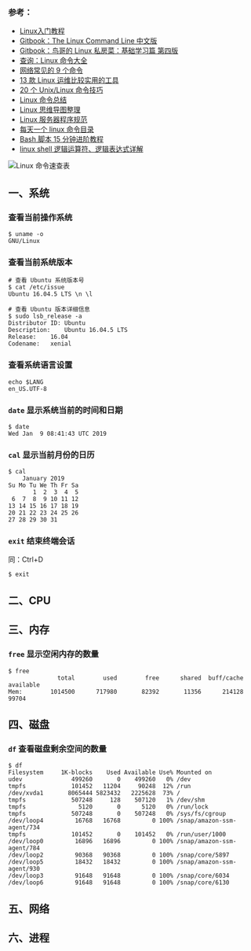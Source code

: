 ### 参考：
* [Linux入门教程](http://wiki.jikexueyuan.com/project/linux/)
* [Gitbook：The Linux Command Line 中文版](https://billie66.gitbooks.io/tlcl-cn/content/chap00/introduction.html)
* [Gitbook：鸟哥的 Linux 私房菜：基础学习篇 第四版](https://wizardforcel.gitbooks.io/vbird-linux-basic-4e/content/)
* [查询：Linux 命令大全](http://man.linuxde.net/)
* [网络常见的 9 个命令](http://blog.sina.com.cn/s/blog_672b409101012vpo.html)
* [13 款 Linux 运维比较实用的工具](https://blog.csdn.net/jb19900111/article/details/17756183)
* [20 个 Unix/Linux 命令技巧](https://blog.csdn.net/chenleixing/article/details/44569827)
* [Linux 命令总结](https://blog.csdn.net/qwe6112071/article/details/50806734)
* [Linux 思维导图整理](https://www.jianshu.com/p/59f759207862)
* [Linux 服务器程序规范](https://blog.csdn.net/dextrad_ihacker/article/details/51930998)
* [每天一个 linux 命令目录](https://www.cnblogs.com/peida/archive/2012/12/05/2803591.html)
* [Bash 脚本 15 分钟进阶教程](https://linux.cn/article-2921-1.html)
* [linux shell 逻辑运算符、逻辑表达式详解](https://www.cnblogs.com/chengmo/archive/2010/10/01/1839942.html)

![Linux 命令速查表](https://upload-images.jianshu.io/upload_images/2648731-2c9d2ef99d3a67f5.png?imageMogr2/auto-orient/strip%7CimageView2/2/w/1240)

## 一、系统

### 查看当前操作系统
```
$ uname -o
GNU/Linux
```

### 查看当前系统版本

```shell
# 查看 Ubuntu 系统版本号
$ cat /etc/issue
Ubuntu 16.04.5 LTS \n \l

# 查看 Ubuntu 版本详细信息
$ sudo lsb_release -a
Distributor ID:	Ubuntu
Description:	Ubuntu 16.04.5 LTS
Release:	16.04
Codename:	xenial
```

### 查看系统语言设置

```shell
echo $LANG
en_US.UTF-8
```

### `date` 显示系统当前的时间和日期
```shell
$ date
Wed Jan  9 08:41:43 UTC 2019
```

### `cal` 显示当前月份的日历
```shell
$ cal
    January 2019
Su Mo Tu We Th Fr Sa
       1  2  3  4  5
 6  7  8  9 10 11 12
13 14 15 16 17 18 19
20 21 22 23 24 25 26
27 28 29 30 31
```

### `exit` 结束终端会话
同：Ctrl+D
```shell
$ exit
```

## 二、CPU


## 三、内存

### `free` 显示空闲内存的数量
```shell
$ free
              total        used        free      shared  buff/cache   available
Mem:        1014500      717980       82392       11356      214128       99704
```

## 四、磁盘

### `df` 查看磁盘剩余空间的数量
```shell
$ df
Filesystem     1K-blocks    Used Available Use% Mounted on
udev              499260       0    499260   0% /dev
tmpfs             101452   11204     90248  12% /run
/dev/xvda1       8065444 5823432   2225628  73% /
tmpfs             507248     128    507120   1% /dev/shm
tmpfs               5120       0      5120   0% /run/lock
tmpfs             507248       0    507248   0% /sys/fs/cgroup
/dev/loop4         16768   16768         0 100% /snap/amazon-ssm-agent/734
tmpfs             101452       0    101452   0% /run/user/1000
/dev/loop0         16896   16896         0 100% /snap/amazon-ssm-agent/784
/dev/loop2         90368   90368         0 100% /snap/core/5897
/dev/loop5         18432   18432         0 100% /snap/amazon-ssm-agent/930
/dev/loop3         91648   91648         0 100% /snap/core/6034
/dev/loop6         91648   91648         0 100% /snap/core/6130
```

## 五、网络

## 六、进程

 
